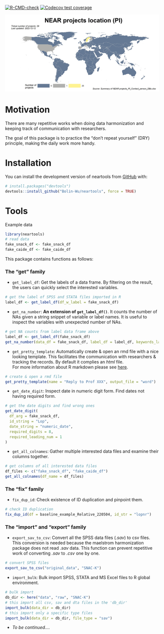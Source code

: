 
<!-- README.md is generated from README.Rmd. Please edit that file -->

<!-- badges: start -->
[![R-CMD-check](https://github.com/Bolin-Wu/neartools/actions/workflows/R-CMD-check.yaml/badge.svg)](https://github.com/Bolin-Wu/neartools/actions/workflows/R-CMD-check.yaml)
[![Codecov test
coverage](https://codecov.io/gh/Bolin-Wu/neartools/branch/master/graph/badge.svg)](https://app.codecov.io/gh/Bolin-Wu/neartools?branch=master)
<!-- badges: end -->

![](man/figures/country_map.jpeg)<!-- -->

# Motivation

There are many repetitive works when doing data harmonization and
keeping track of communication with researchers.

The goal of this package is to practice the “don’t repeat yourself”
(DRY) principle, making the daily work more handy.

# Installation

You can install the development version of neartools from
[GitHub](https://github.com/) with:

``` r
# install.packages("devtools")
devtools::install_github("Bolin-Wu/neartools", force = TRUE)
```

# Tools

Example data

``` r
library(neartools)
# read data
fake_snack_df <- fake_snack_df
fake_caide_df <- fake_caide_df
```

This package contains functions as follows:

### The “**get**” family

-   `get_label_df`: Get the labels of a data frame. By filtering on the
    result, the users can quickly select the interested variables.

``` r
# get the label of SPSS and STATA files imported in R
label_df <- get_label_df(df_w_label = fake_snack_df)
```

-   `get_na_number`: **An extension of `get_label_df()`**. It counts the
    number of NAs given a string snippet of variable or label names. It
    is useful to inspect the variables with unexpected number of NAs.

``` r
# get NA counts from label data frame above
label_df <- get_label_df(fake_snack_df)
get_na_number(data_df = fake_snack_df, label_df = label_df, keywords_label = "dementia")
```

-   `get_pretty_template`: Automatically create & open an rmd file with
    a nice looking template. This facilitates the communication with
    researchers & tracking the records. By default it complies an *html*
    file.  
    For more information about R markdown please see
    [here](https://rmarkdown.rstudio.com).

``` r
# create & open a rmd file
get_pretty_template(name = "Reply to Prof XXX", output_file = "word")
```

-   `get_date_digit`: Inspect date in numeric digit form. Find dates not
    having required form.

``` r
# get the date digits and find wrong ones
get_date_digit(
  df_arg = fake_snack_df,
  id_string = "Lop",
  date_string = "numeric_date",
  required_digits = 8,
  required_leading_num = 1
)
```

-   `get_all_colnames`: Gather multiple interested data files and
    examine their columns together.

``` r
# get columns of all interested data files
df_files <- c("fake_snack_df", "fake_caide_df")
get_all_colnames(df_name = df_files)
```

### The “**fix**” family

-   `fix_dup_id`: Check existence of ID duplication and pinpoint them.

``` r
# check ID duplication
fix_dup_id(df = baseline_example_Relative_220504, id_str = "lopnr")
```

### The “**import**” and “**export**” family

-   `export_sav_to_csv`: Convert all the SPSS data files (*.sav*) to csv
    files. This conversion is needed because the maelstrom harmonization
    package does not read *.sav* data. This function can prevent
    repetitive work of converting *.sav* to *.csv* one by one.

``` r
# convert SPSS files
export_sav_to_csv("original_data", "SNAC-K")
```

-   `import_bulk`: Bulk import SPSS, STATA and MS Excel files to R
    global environment.

``` r
# bulk import
db_dir <- here("data", "raw", "SNAC-K")
# this import all csv, sav and dta files in the 'db_dir'
import_bulk(data_dir = db_dir)
# this import only a specific type files
import_bulk(data_dir = db_dir, file_type = "sav")
```

-   *To be continued….*
